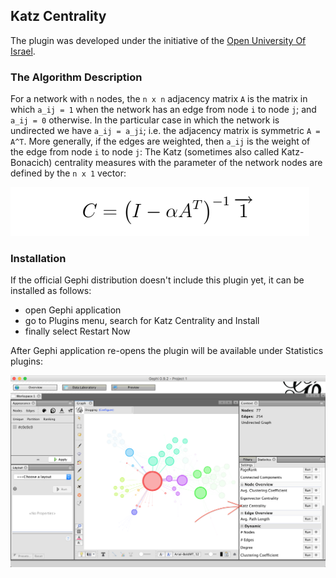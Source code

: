 ## Katz Centrality

The plugin was developed under the initiative of the [Open University Of Israel](https://www.openu.ac.il/en/pages/default.aspx).

### The Algorithm Description

For a network with `n` nodes, the `n x n` adjacency matrix `A` is the matrix
in which `a_ij = 1` when the network has an edge from node `i` to node `j`; and
`a_ij = 0` otherwise. In the particular case in which the network is undirected
we have `a_ij = a_ji`; i.e. the adjacency matrix is symmetric `A = A^T`. More
generally, if the edges are weighted, then `a_ij` is the weight of the edge from
node `i` to node `j`:
The Katz (sometimes also called Katz-Bonacich) centrality measures with
the parameter of the network nodes are defined by the `n x 1` vector:


![Katz Centrality Formula](https://github.com/gephi/gephi-plugins/raw/katz-centrality-plugin/modules/KatzCentrality/KatzCentralityFormula.png)


### Installation

If the official Gephi distribution doesn't include this plugin yet, it can be installed as follows:

- open Gephi application
- go to Plugins menu, search for Katz Centrality and Install
- finally select Restart Now

After Gephi application re-opens the plugin will be available
under Statistics plugins:

![Katz Centrality Plugin Location](https://github.com/gephi/gephi-plugins/raw/katz-centrality-plugin/modules/KatzCentrality/gephi_with_katz.png)


